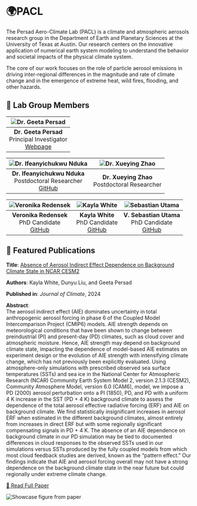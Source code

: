 # 🌍PACL
The Persad Aero-Climate Lab (PACL) is a climate and atmospheric aerosols research group in the Department of Earth and Planetary Sciences at the University of Texas at Austin. Our research centers on the innovative application of numerical earth system modeling to understand the behavior and societal impacts of the physical climate system. 

The core of our work focuses on the role of particle aerosol emissions in driving inter-regional differences in the magnitude and rate of climate change and in the emergence of extreme heat, wild fires, flooding, and other hazards.

## 👥 Lab Group Members

<div align="center">

| ![Dr. Geeta Persad](https://static.wixstatic.com/media/89f80b_6fabc197ab7340649ecd7113b61f30cc~mv2.jpg/v1/crop/x_0,y_84,w_1154,h_1154/fill/w_160,h_160,al_c,q_80,usm_0.66_1.00_0.01,enc_avif,quality_auto/Persad_Headshot_2023.jpg) |  
|:--:|
| **Dr. Geeta Persad**<br>Principal Investigator<br>[Webpage](https://www.ggpersad.com/) |

| ![Dr. Ifeanyichukwu Nduka](https://static.wixstatic.com/media/89f80b_70d8387d7c554d858568279b51450056~mv2.jpg/v1/crop/x_0,y_11,w_132,h_132/fill/w_160,h_160,al_c,lg_1,q_80,enc_avif,quality_auto/Ifeanyi_Nduka_edited.jpg) |  ![Dr. Xueying Zhao](https://static.wixstatic.com/media/89f80b_eb03fac3e0b64c4bbe246497d29b98ea~mv2.jpg/v1/fill/w_160,h_160,al_c,q_80,usm_0.66_1.00_0.01,enc_avif,quality_auto/Xueying-Zhao-8-1254821007.jpg) |
|:--:|:--:|
| **Dr. Ifeanyichukwu Nduka**<br>Postdoctoral Researcher<br>[GitHub](https://github.com/ndichistan) | **Dr. Xueying Zhao**<br>Postdoctoral Researcher<br> | 

| ![Veronika Redensek](https://static.wixstatic.com/media/89f80b_2e691de286ac4f7ca4ee19030c4fe6ee~mv2.jpg/v1/crop/x_342,y_0,w_1365,h_1365/fill/w_160,h_160,al_c,q_80,usm_0.66_1.00_0.01,enc_avif,quality_auto/IMG_1724_JPG.jpg) |  ![Kayla White](https://static.wixstatic.com/media/89f80b_118b9c8b37144aaf91e672a8a336001d~mv2.jpeg/v1/crop/x_0,y_1000,w_4000,h_4000/fill/w_160,h_160,al_c,q_80,usm_0.66_1.00_0.01,enc_avif,quality_auto/Headshot_2.jpeg) |![Sebastian Utama](https://static.wixstatic.com/media/89f80b_4df37cab472c434182cd0fb4aa370e0b~mv2.jpg/v1/fill/w_160,h_160,al_c,q_80,usm_0.66_1.00_0.01,enc_avif,quality_auto/Utama_Sebastian.jpg) |
|:--:|:--:|:--:|
| **Veronika Redensek**<br>PhD Candidate<br>[GitHub](https://github.com/veronikaredensek) | **Kayla White**<br>PhD Candidate<br>[GitHub](https://github.com/kaylawhite0) | **V. Sebastian Utama**<br>PhD Candidate<br>[GitHub](https://github.com/vutama)|

</div>

## 📄 Featured Publications

**Title**: [Absence of Aerosol Indirect Effect Dependence on Background Climate State in NCAR CESM2](https://doi.org/10.1175/JCLI-D-23-0755.1)

**Authors**: Kayla White, Dunyu Liu, and Geeta Persad

**Published in**: *Journal of Climate*, 2024

**Abstract**:  
The aerosol indirect effect (AIE) dominates uncertainty in total anthropogenic aerosol forcing in phase 6 of the Coupled Model Intercomparison Project (CMIP6) models. AIE strength depends on meteorological conditions that have been shown to change between preindustrial (PI) and present-day (PD) climates, such as cloud cover and atmospheric moisture. Hence, AIE strength may depend on background climate state, impacting the dependence of model-based AIE estimates on experiment design or the evolution of AIE strength with intensifying climate change, which has not previously been explicitly evaluated. Using atmosphere-only simulations with prescribed observed sea surface temperatures (SSTs) and sea ice in the National Center for Atmospheric Research (NCAR) Community Earth System Model 2, version 2.1.3 (CESM2), Community Atmosphere Model, version 6.0 (CAM6), model, we impose a PD (2000) aerosol perturbation onto a PI (1850), PD, and PD with a uniform 4 K increase in the SST (PD + 4 K) background climate to assess the dependence of the total aerosol effective radiative forcing (ERF) and AIE on background climate. We find statistically insignificant increases in aerosol ERF when estimated in the different background climates, almost entirely from increases in direct ERF but with some regionally significant compensating signals in PD + 4 K. The absence of an AIE dependence on background climate in our PD simulation may be tied to documented differences in cloud responses to the observed SSTs used in our simulations versus SSTs produced by the fully coupled models from which most cloud feedback studies are derived, known as the “pattern effect.” Our findings indicate that AIE and aerosol forcing overall may not have a strong dependence on the background climate state in the near future but could regionally under extreme climate change.

[📘 Read Full Paper](https://doi.org/10.1175/JCLI-D-23-0755.1) 


![Showcase figure from paper](https://journals.ametsoc.org/view/journals/clim/38/1/full-JCLI-D-23-0755.1-f10.jpg)
